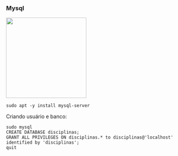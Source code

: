 ### Mysql

<img src="./images/db.png" height="220px">

    sudo apt -y install mysql-server

Criando usuário e banco:

    sudo mysql
    CREATE DATABASE disciplinas;
    GRANT ALL PRIVILEGES ON disciplinas.* to disciplinas@'localhost' identified by 'disciplinas';
    quit

